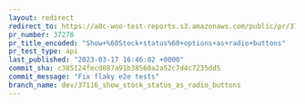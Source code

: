 ```yaml
---
layout: redirect
redirect_to: https://a8c-woo-test-reports.s3.amazonaws.com/public/pr/37278/api/index.html
pr_number: 37278
pr_title_encoded: "Show+%60Stock+status%60+options+as+radio+buttons"
pr_test_type: api
last_published: "2023-03-17 16:46:02 +0000"
commit_sha: c385124fecd087a91b38560a2a52c7d4c7235dd5
commit_message: "Fix flaky e2e tests"
branch_name: dev/37116_show_stock_status_as_radio_buttons
---
```

